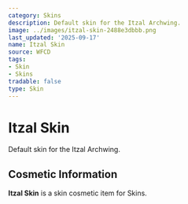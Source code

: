```yaml
---
category: Skins
description: Default skin for the Itzal Archwing.
image: ../images/itzal-skin-2488e3dbbb.png
last_updated: '2025-09-17'
name: Itzal Skin
source: WFCD
tags:
- Skin
- Skins
tradable: false
type: Skin
---
```


# Itzal Skin

Default skin for the Itzal Archwing.

## Cosmetic Information

**Itzal Skin** is a skin cosmetic item for Skins.

